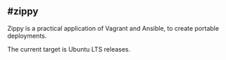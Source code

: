 #zippy
---
Zippy is a practical application of Vagrant and Ansible, to create portable deployments.

The current target is Ubuntu LTS releases.
